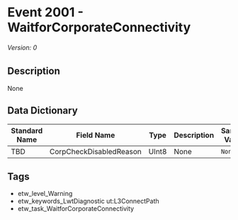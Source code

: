 # Event 2001 - WaitforCorporateConnectivity
###### Version: 0

## Description
None

## Data Dictionary
|Standard Name|Field Name|Type|Description|Sample Value|
|---|---|---|---|---|
|TBD|CorpCheckDisabledReason|UInt8|None|`None`|

## Tags
* etw_level_Warning
* etw_keywords_LwtDiagnostic ut:L3ConnectPath
* etw_task_WaitforCorporateConnectivity